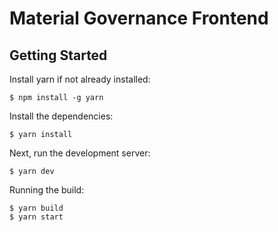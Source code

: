 # Material Governance Frontend

## Getting Started

Install yarn if not already installed:
```shell
$ npm install -g yarn
```

Install the dependencies:

```shell
$ yarn install
```

Next, run the development server:

```shell
$ yarn dev
```

Running the build:
```shell
$ yarn build
$ yarn start
```
